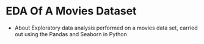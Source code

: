 # EDA Of A Movies Dataset
- About Exploratory data analysis performed on a movies data set, carried out using the Pandas and Seaborn in Python
